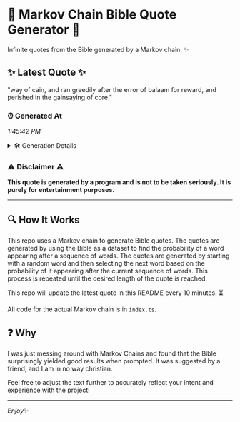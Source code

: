 # 📖 Markov Chain Bible Quote Generator 📖

Infinite quotes from the Bible generated by a Markov chain. ✨

## ✨ Latest Quote ✨
"way of cain, and ran greedily after the error of balaam for reward, and perished in the gainsaying of core."

### ⏰ Generated At
*1:45:42 PM*

<details>
    <summary>🛠️ Generation Details</summary>
    <p>
        <strong>🌱 Seed:</strong> way<br>
        <strong>🔄 Iterations:</strong> 19<br>
        <strong>📜 Context History:</strong><br>[ way ]: of<br>[ way, of ]: cain,<br>[ way, of, cain, ]: and<br>[ way, of, cain,, and ]: ran<br>[ way, of, cain,, and, ran ]: greedily<br>[ way, of, cain,, and, ran, greedily ]: after<br>[ of, cain,, and, ran, greedily, after ]: the<br>[ cain,, and, ran, greedily, after, the ]: error<br>[ and, ran, greedily, after, the, error ]: of<br>[ ran, greedily, after, the, error, of ]: balaam<br>[ greedily, after, the, error, of, balaam ]: for<br>[ after, the, error, of, balaam, for ]: reward,<br>[ the, error, of, balaam, for, reward, ]: and<br>[ error, of, balaam, for, reward,, and ]: perished<br>[ of, balaam, for, reward,, and, perished ]: in<br>[ balaam, for, reward,, and, perished, in ]: the<br>[ for, reward,, and, perished, in, the ]: gainsaying<br>[ reward,, and, perished, in, the, gainsaying ]: of<br>[ and, perished, in, the, gainsaying, of ]: core.<br>
    </p>
</details>

### ⚠️ Disclaimer ⚠️
**This quote is generated by a program and is not to be taken seriously. It is purely for entertainment purposes.**

---

## 🔍 How It Works

This repo uses a Markov chain to generate Bible quotes. The quotes are generated by using the Bible as a dataset to find the probability of a word appearing after a sequence of words. The quotes are generated by starting with a random word and then selecting the next word based on the probability of it appearing after the current sequence of words. This process is repeated until the desired length of the quote is reached.

This repo will update the latest quote in this README every 10 minutes. ⏳

All code for the actual Markov chain is in `index.ts`.

## ❓ Why

I was just messing around with Markov Chains and found that the Bible surprisingly yielded good results when prompted. 
It was suggested by a friend, and I am in no way christian.

Feel free to adjust the text further to accurately reflect your intent and experience with the project!

---

*Enjoy*✨
